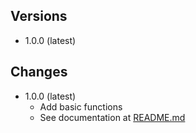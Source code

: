 ## Versions

-   1.0.0 (latest)

## Changes

-   1.0.0 (latest)
    -   Add basic functions
    -   See documentation at [README.md](https://www.npmjs.com/package/@nitonodev/aeromd-html/v/1.0.0)
